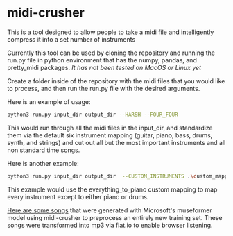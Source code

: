 # midi-crusher
This is a tool designed to allow people to take a midi file and intelligently compress it into a set number of instruments

Currently this tool can be used by cloning the repository and running the run.py file in python environment that has the numpy, pandas, and pretty_midi packages.
*It has not been tested on MacOS or Linux yet*

Create a folder inside of the repository with the midi files that you would like to process, and then run the run.py file with the desired arguments.

Here is an example of usage:

```bash
python3 run.py input_dir output_dir --HARSH --FOUR_FOUR
```

This would run through all the midi files in the input_dir, and standardize them via the default six instrument mapping (guitar, piano, bass, drums, synth, and strings) and cut out all but the most important instruments and all non standard time songs.

Here is another example: <br>
```bash
python3 run.py input_dir output_dir  --CUSTOM_INSTRUMENTS .\custom_mappings\everything_to_piano\piano_instrument.csv --CUSTOM_PROGRAMS .\custom_mappings\everything_to_piano\piano_program.json
```

This example would use the everything_to_piano custom mapping to map every instrument except to either piano or drums.

[Here are some songs](https://drive.google.com/drive/folders/1Gis3oBlHcu6njwjSZitLToDW0Sh_tzXH?usp=drive_link) that were generated with Microsoft's museformer model using midi-crusher to preprocess an entirely new training set. These songs were transformed into mp3 via flat.io to enable browser listening.
